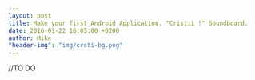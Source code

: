 ```yaml
---
layout: post
title: Make your first Android Application. "Cristii !" Soundboard.
date: 2016-01-22 16:05:00 +0200
author: Mike
"header-img": "img/crsti-bg.png"
---
```


<p>//TO DO</p>